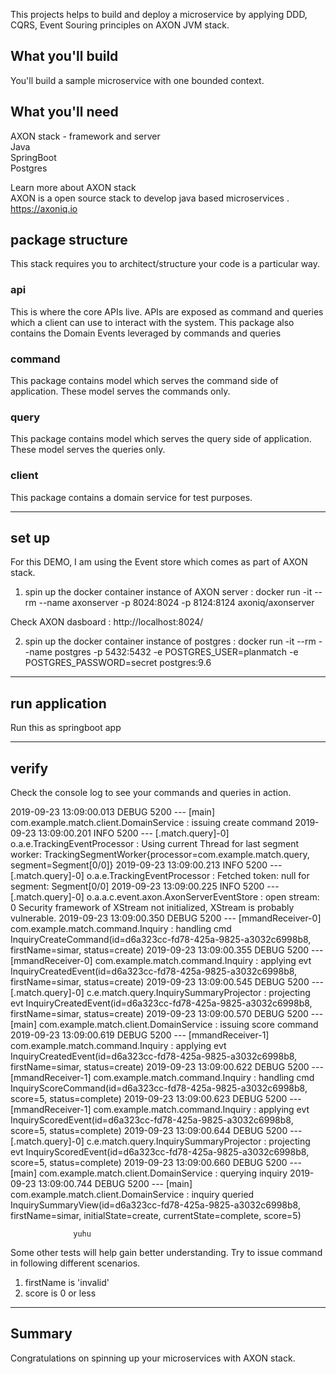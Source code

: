 This projects helps to build and deploy a microservice by applying 
DDD, CQRS, Event Souring principles on AXON JVM stack.

 
<h2>What you'll build</h2>
You'll build a sample microservice with one bounded context.

<h2> What you'll need </h2>
AXON stack - framework and server <br/> 
Java <br/>
SpringBoot <br/> 
Postgres <br/>

Learn more about AXON stack<br/>
AXON is a open source stack to develop java based microservices . https://axoniq.io


<h2>package structure</h2>
This stack requires you to architect/structure your code is a particular way.


<h3>api</h3>
This is where the core APIs live. 
APIs are exposed as command and queries which a client can use to interact 
with the system. 
This package also contains the Domain Events leveraged by commands and queries 
   

<h3>command</h3>
This package contains model which serves the command side of application. 
These model serves the commands only.  


<h3>query</h3>
This package contains model which serves the query side of application. 
These model serves the queries only.  

<h3>client</h3>
This package contains a domain service for test purposes.

----
set up
----
For this DEMO, I am using the Event store which comes as part of AXON stack.

1. spin up the docker container instance of AXON server : 
docker run -it --rm --name axonserver -p 8024:8024 -p 8124:8124 axoniq/axonserver

Check AXON dasboard : http://localhost:8024/

2. spin up the docker container instance of postgres :
docker run -it --rm --name postgres  -p 5432:5432 -e POSTGRES_USER=planmatch -e POSTGRES_PASSWORD=secret postgres:9.6

----
run application
----
Run this as springboot app

----
verify
----
Check the console log to see your commands and queries in action. 

2019-09-23 13:09:00.013 DEBUG 5200 --- [main] com.example.match.client.DomainService   : issuing create command
2019-09-23 13:09:00.201  INFO 5200 --- [.match.query]-0] o.a.e.TrackingEventProcessor             : Using current Thread for last segment worker: TrackingSegmentWorker{processor=com.example.match.query, segment=Segment[0/0]}
2019-09-23 13:09:00.213  INFO 5200 --- [.match.query]-0] o.a.e.TrackingEventProcessor             : Fetched token: null for segment: Segment[0/0]
2019-09-23 13:09:00.225  INFO 5200 --- [.match.query]-0] o.a.a.c.event.axon.AxonServerEventStore  : open stream: 0
Security framework of XStream not initialized, XStream is probably vulnerable.
2019-09-23 13:09:00.350 DEBUG 5200 --- [mmandReceiver-0] com.example.match.command.Inquiry        : handling cmd InquiryCreateCommand(id=d6a323cc-fd78-425a-9825-a3032c6998b8, firstName=simar, status=create)
2019-09-23 13:09:00.355 DEBUG 5200 --- [mmandReceiver-0] com.example.match.command.Inquiry        : applying evt InquiryCreatedEvent(id=d6a323cc-fd78-425a-9825-a3032c6998b8, firstName=simar, status=create)
2019-09-23 13:09:00.545 DEBUG 5200 --- [.match.query]-0] c.e.match.query.InquirySummaryProjector  : projecting evt InquiryCreatedEvent(id=d6a323cc-fd78-425a-9825-a3032c6998b8, firstName=simar, status=create)
2019-09-23 13:09:00.570 DEBUG 5200 --- [main] com.example.match.client.DomainService   : issuing score command
2019-09-23 13:09:00.619 DEBUG 5200 --- [mmandReceiver-1] com.example.match.command.Inquiry        : applying evt InquiryCreatedEvent(id=d6a323cc-fd78-425a-9825-a3032c6998b8, firstName=simar, status=create)
2019-09-23 13:09:00.622 DEBUG 5200 --- [mmandReceiver-1] com.example.match.command.Inquiry        : handling cmd InquiryScoreCommand(id=d6a323cc-fd78-425a-9825-a3032c6998b8, score=5, status=complete)
2019-09-23 13:09:00.623 DEBUG 5200 --- [mmandReceiver-1] com.example.match.command.Inquiry        : applying evt InquiryScoredEvent(id=d6a323cc-fd78-425a-9825-a3032c6998b8, score=5, status=complete)
2019-09-23 13:09:00.644 DEBUG 5200 --- [.match.query]-0] c.e.match.query.InquirySummaryProjector  : projecting evt InquiryScoredEvent(id=d6a323cc-fd78-425a-9825-a3032c6998b8, score=5, status=complete)
2019-09-23 13:09:00.660 DEBUG 5200 --- [main] com.example.match.client.DomainService   : querying inquiry
2019-09-23 13:09:00.744 DEBUG 5200 --- [main] com.example.match.client.DomainService   : inquiry queried InquirySummaryView(id=d6a323cc-fd78-425a-9825-a3032c6998b8, firstName=simar, initialState=create, currentState=complete, score=5)

                  yuhu 

Some other tests will help gain better understanding.
Try to issue command in following different scenarios.
1. firstName is 'invalid'
2. score is 0 or less
  
----
Summary
----
Congratulations on spinning up your microservices with AXON stack. 
